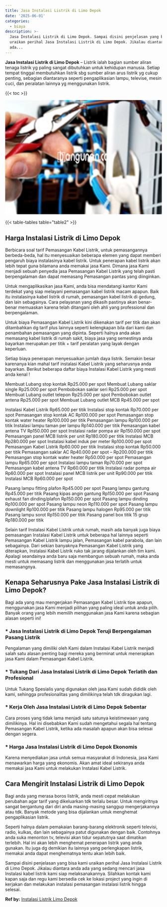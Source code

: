 ```yaml
---
title: Jasa Instalasi Listrik di Limo Depok
date: '2025-06-01'
categories:
  - biaya
description: >-
  Jasa Instalasi Listrik di Limo Depok. Sampai disini penjelasan yang bisa kami
  uraikan perihal Jasa Instalasi Listrik di Limo Depok. Jikalau diantara anda
  ada...
---
```


**Jasa Instalasi Listrik di Limo Depok** – Listrik ialah bagian sumber aliran tenaga listrik yg paling sangat dibutuhkan untuk kehidupan manusia. Setiap tempat tinggal membutuhkan listrik sbg sumber aliran arus listrik yg cukup penting, sebagian diantaranya seperti pengaplikasian lampu, televise, mesin cuci, dan peralatan lainnya yg menggunakan listrik.

{{< toc >}}

![Jasa Instalasi Listrik di Limo Depok](/images/instalasi-listrik-murah44.png)

{{< table-tables table="table2" >}}

## Harga Instalasi Listrik di Limo Depok

Berbicara soal tarif Pemasangan Kabel Listrik, untuk pemasangannya berbeda-beda, hal itu menyesuaikan beberapa elemen yang dapat memberi pengaruh biaya instalasinya kabel listrik. Untuk penerapan kabel listrik akan lebih tepat guna bilamana anda memakai jasa Kami. Dimana jasa Kami menjadi sebuah penyedia jasa Pemasangan Kabel Listrik yang telah pasti berpengalaman dan dapat memasang Pemasangan pantas yang diinginkan.

Untuk mengaplikasikan jasa Kami, anda bisa mendatangi kantor Kami terdekat yang siap melayani pemasangan kabel listrik macam apapun. Baik itu instalasinya kabel listrik di rumah, pemasangan kabel listrik di gedung, dan lain sebagainya. Cara pelayanan yang dikasih pastinya akan benar-benar memuaskan karena telah ditangani oleh ahli yang professional dan berpengalaman.

Untuk biaya Pemasangan Kabel Listrik kini dikenakan tarif per titik dan akan ditambahkan dg tarif plus lainnya seperti kelengkapan bila dari kami dan penambahan pemasangan yang dipinta. Seperti halnya anda akan memasang kabel listrik di rumah sakit, biaya jasa yang semestinya anda bayarkan merupakan per titik + tarif peralatan yang layak dengan keperluan.

Setiap biaya penerapan menyesuaikan jumlah daya listrik. Semakin besar karenanya kian mahal tarif instalasi Kabel Listrik yang seharusnya anda bayarkan. Berikut beberapa daftar biaya Instalasi Kabel Listrik yang mesti anda kenal !

Membuat Lubang stop kontak Rp25.000 per spot Membuat Lubang saklar single Rp25.000 per spot Pembobokan saklar seri Rp25.000 per spot Membuat Lubang outlet telepon Rp25.000 per spot Pembobokan outlet antena Rp25.000 per spot Membuat Lubang outlet MCB Rp45.000 per spot

Instalasi Kabel Listrik Rp65.000 per titik Instalasi stop kontak Rp70.000 per spot Pemasangan stop kontak AC Rp100.000 per spot Pemasangan stop kontak water heater Rp100.000 per titik Pemasangan lampu Rp100.000 per titik Instalasi lampu taman per lampu Rp140.000 per titik Pemasangan kabel antena TV Rp150.000 per spot Instalasi radar pompa air Rp150.000 per spot Pemasangan panel MCB listrik per unit Rp180.000 per titik Instalasi MCB Rp280.000 per spot Instalasi kabel induk per meter Rp100.000 per spot Pemasangan Kabel Listrik Rp60.000 per titik Instalasi stop kontak Rp50.000 per titik Pemasangan saklar AC Rp40.000 per spot – Rp200.000 per titik Pemasangan stop kontak water heater Rp50.000 per spot Pemasangan lampu Rp65.000 per spot Instalasi lampu taman Rp70.000 per spot Pemasangan kabel antena TV Rp60.000 per titik Instalasi radar pompa air Rp60.000 per spot Instalasi panel MCB listrik per unit Rp90.000 per titik Instalasi MCB Rp60.000 per spot

Pasang lampu fitting plafon Rp45.000 per spot Pasang lampu gantung Rp45.000 per titik Pasang kipas angin gantung Rp150.000 per spot Pasang exhaust fan dinding/plafon Rp150.000 per spot Pasang lampu dinding Rp100.000 per spot Pasang lampu neon Rp110.000 per spot Pasang lampu downlight Rp100.000 per titik Pasang lampu halogen Rp95.000 per titik Pasang lampu sorot Rp150.000 per titik Pasang panel box titik 15 grup Rp180.000 per titik

Selain tarif Instalasi Kabel Listrik untuk rumah, masih ada banyak juga biaya pemasangan Instalasi Kabel Listrik untuk beberapa hal lainnya seperti Pemasangan Kabel Listrik lampu jalan, Pemasangan kabel parabola, dan lain sebagainya. Dari sekian banyaknya Pemasangan Kabel Listrik yang diterapkan, Instalasi Kabel Listrik ruko tak jarang dijalankan oleh tim kami. Apalagi seandainya anda baru saja membangun sebuah rumah, maka anda mesti untuk memasang listrik dan menggunakan jasa terlatih untuk memasangnya.

## Kenapa Seharusnya Pake Jasa Instalasi Listrik di Limo Depok?

Bagi ada yang mau mengerjakan Pemasangan Kabel Listrik tipe apapun, menggunakan jasa Kami menjadi pilihan yang paling ideal untuk anda pilih. Banyak orang yang lebih memilih menggunakan jasa Kami karena sebagian alasan seperti ini!

### \* Jasa Instalasi Listrik di Limo Depok Teruji Berpengalaman Pasang Listrik

Pengalaman yang dimiliki oleh Kami dalam Instalasi Kabel Listrik menjadi salah satu alasan penting bagi mereka yang berminat untuk menerapkan jasa Kami dalam Pemasangan Kabel Listrik.

### \* Tukang Dari Jasa Instalasi Listrik di Limo Depok Terlatih dan Profesional

Untuk Tukang Spesialis yang digunakan oleh jasa Kami sudah dididik oleh kami, sehingga profesionalitas yang dimilikinya telah tdk diragukan lagi.

### \* Kerja Oleh Jasa Instalasi Listrik di Limo Depok Sebentar

Cara proses yang tidak lama menjadi satu satunya keistimewaan yang dimilikinya. Hal ini disebabkan Kami sudah mengetahui segala hal tentang Pemasangan Kabel Listrik, ketika ada masalah apapun akan bisa selesai dengan segera.

### \* Harga Jasa Instalasi Listrik di Limo Depok Ekonomis

Karena menyediakan jasa untuk semua masyarakat di Indonesia, jasa Kami menawarkan harga yang ekonomis. Akan amat ideal sekiranya anda memakai jasa Kami untuk melakukan Instalasi Kabel Listrik.

## Cara Mengirit Instalasi Listrik di Limo Depok


Bagi anda yang merasa boros listrik, anda mesti cepat melakukan perubahan agar tarif yang dikeluarkan tdk terlalu besar. Untuk mengiritnya sangat bergantung dari diri anda masing-masing sanggup mengerjakannya atau tdk. Banyak metode yang bisa dijalankan untuk menghemat pengaplikasian listrik.

Seperti halnya dalam pemakaian barang-barang elektronik seperti televisi, radio, kulkas, dan lain sebagainya patut digunakan dengan baik. Contohnya anda suka menonton tv, televisi akan tidur sepatutnya saat dimatikan terlebih. Hal ini akan lebih menghemat penerapan listrik yang anda gunakan. Itu juga dg demikian itu lainnya yang perlengkapan listrik, memakai anda dapat menghematnya tentu akan lebih baik.

Sampai disini penjelasan yang bisa kami uraikan perihal Jasa Instalasi Listrik di Limo Depok. Jikalau diantara anda ada yang sedang mencari jasa Instalasi kabel listrik kami siap melaksanakannya. Silahkan kontak kami kapan saja dan regu kami bersedia cek ke lokasi project yang ingin di kerjakan dan melakukan instalasi pemasangan instalasi listrik hingga selesai.

**Ref by:** [Instalasi Listrik Limo Depok](https://id.wikipedia.org/wiki/Instalasi)
